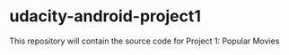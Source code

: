 # udacity-android-project1
This repository will contain the source code for Project 1: Popular Movies
